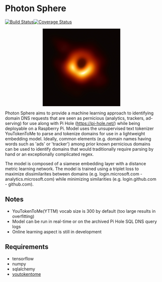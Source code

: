 # Photon Sphere 
[![Build Status](https://travis-ci.org/jkerrigan/photon_sphere.svg?branch=master)](https://travis-ci.org/jkerrigan/photon_sphere)[![Coverage Status](https://coveralls.io/repos/github/jkerrigan/photon_sphere/badge.svg?branch=master)](https://coveralls.io/github/jkerrigan/photon_sphere?branch=master)

<p align="center">
<a href="url"><img src="https://github.com/jkerrigan/photon_sphere/blob/master/images/messier_87.jpg" align="center" height="256" width="256"></a>
</p>


Photon Sphere aims to provide a machine learning approach to identifying domain DNS requests that are seen as pernicious (analytics, trackers, ad-serving) for use along with Pi Hole (https://pi-hole.net/) while being deployable on a Raspberry Pi. Model uses the unsupervised text tokenizer YouTokenToMe to parse and tokenize domains for use in a lightweight embedding model. Ideally, common elements (e.g. domain names having words such as 'ads' or 'tracker') among prior known pernicious domains can be used to identify domains that would traditionally require parsing by hand or an exceptionally complicated regex.

The model is composed of a siamese embedding layer with a distance metric learning network. The model is trained using a triplet loss to maximize dissimilarites between domains (e.g. login.microsoft.com - analytics.microsoft.com) while minimizing similarities (e.g. login.github.com - github.com).

## Notes
- YouTokenToMe(YTTM) vocab size is 300 by default (too large results in overfitting)
- Model can be run in real-time or on the archived Pi Hole SQL DNS query logs
- Online learning aspect is still in development

## Requirements
- tensorflow
- numpy
- sqlalchemy
- [youtokentome](https://github.com/VKCOM/YouTokenToMe)
